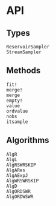 # API

## Types

```@docs
ReservoirSampler
StreamSampler
```

## Methods

```@docs
fit!
merge!
merge
empty!
value
ordvalue
nobs
itsample
```

## Algorithms

```@docs
AlgR
AlgL
AlgRSWRSKIP
AlgARes
AlgAExpJ
AlgWRSWRSKIP
AlgD
AlgORDSWR
AlgORDWSWR
```
